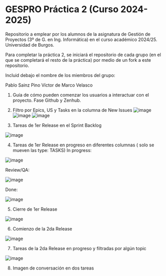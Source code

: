 # GESPRO Práctica 2 (Curso 2024-2025)
Repositorio a emplear por los alumnos de la asignatura de Gestión de Proyectos (3º de G. en Ing. Informática) en el curso académico 2024/25. Universidad de Burgos.

Para completar la práctica 2, se iniciará el repositorio de cada grupo (en el que se completará el resto de la práctica) por medio de un fork a este repositorio.

Incluid debajo el nombre de los miembros del grupo:

Pablo Sainz Pino
Víctor de Marco Velasco

1. Guía de cómo pueden comenzar los usuarios a interactuar con el proyecto. Fase Github y Zenhub.

2. Filtro por Epics, US y Tasks en la columna de New Issues
  ![image](https://github.com/user-attachments/assets/99fe575d-9ff6-4b5e-b933-260675142905)
  ![image](https://github.com/user-attachments/assets/02f6f604-1e8f-400a-8738-c9685f818118)
  ![image](https://github.com/user-attachments/assets/70907cbc-3eef-4821-a97b-766c1f54f127)

3. Tareas de 1er Release en el Sprint Backlog

  ![image](https://github.com/user-attachments/assets/66b3327e-90be-4f9c-b31d-287b658749bf)

4. Tareas de 1er Release en progreso en diferentes columnas ( solo se mueven las type: TASKS)
  In progress:

  ![image](https://github.com/user-attachments/assets/3605afeb-6518-497e-a542-61f497892344)

  Review/QA:

  ![image](https://github.com/user-attachments/assets/f133ffdc-58bd-4c73-846f-6d9622700885)

  Done:

  ![image](https://github.com/user-attachments/assets/e4d23fa3-38bb-4f23-b49b-1f49f1d63e25)

5. Cierre de 1er Release

  ![image](https://github.com/user-attachments/assets/a3bd304a-a72a-4be4-be77-fce1b33c427e)

6. Comienzo de la 2da Release

  ![image](https://github.com/user-attachments/assets/cb2f8d72-8d2b-48fd-8cde-754d23308af9)

7. Tareas de la 2da Release en progreso y filtradas por algún topic

  ![image](https://github.com/user-attachments/assets/524a64ec-80a6-4100-9df6-b65890056e1f)

8. Imagen de conversación en dos tareas 
